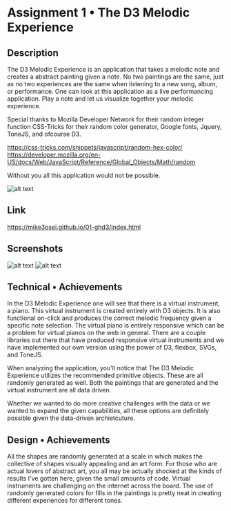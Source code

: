 Assignment 1 • The D3 Melodic Experience  
===

## Description 
The D3 Melodic Experience is an application that takes a melodic note and creates a abstract painting given a note. No two paintings are the same, just as no two experiences are the same when listening to a new song, album, or performance. One can look at this application as a live performancing application. Play a note and let us visualize together your melodic experience. 

Special thanks to Mozilla Developer Network for their random integer function CSS-Tricks for their random color generator, Google fonts, Jquery, ToneJS, and ofcourse D3.

https://css-tricks.com/snippets/javascript/random-hex-color/
https://developer.mozilla.org/en-US/docs/Web/JavaScript/Reference/Global_Objects/Math/random

 Without you all this application would not be possible.


![alt text](https://github.com/mike3osei/01-ghd3/blob/main/map.png)

## Link
https://mike3osei.github.io/01-ghd3/index.html

## Screenshots 
![alt text](https://github.com/mike3osei/01-ghd3/blob/main/screen2.png)
![alt text](https://github.com/mike3osei/01-ghd3/blob/main/screen1.png)

## Technical • Achievements  

In the D3 Melodic Experience one will see that there is a virtual instrument, a piano. This virtual instrument is created entirely with D3 objects. It is also functional on-click and produces the correct melodic frequency given a specific note selection. The virtual piano is entirely responsive which can be a problem for virtual pianos on the web in general. There are a couple libraries out there that have produced responsive virtual instruments and we have implemented our own version using the power of D3, flexbox, SVGs, and ToneJS.

When analyzing the application, you'll notice that The D3 Melodic Experience utilizes the recommended primitive objects. These are all randomly generated as well. Both the paintings that are generated and the virtual instrument are all data driven.

Whether we wanted to do more creative challenges with the data or we wanted to expand the given capabilities, all these options are definitely possible given the data-driven archietcuture. 


## Design • Achievements  

All the shapes are randomly generated at a scale in which makes the collective of shapes visually appealing and an art form. For those who are actual lovers of abstract art, you all may be actually shocked at the kinds of results I've gotten here, given the small amounts of code. Virtual instruments are challenging on the internet across the board. The use of randomly generated colors for fills in the paintings is pretty neat in creating different experiences for different tones.
